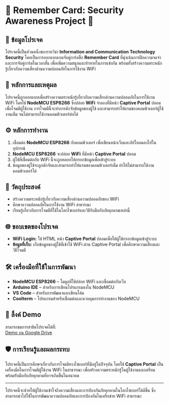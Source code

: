 # 🚨 **Remember Card: Security Awareness Project** 🔐

## 📜 **ข้อมูลโปรเจค**

โปรเจคนี้เป็นส่วนหนึ่งของรายวิชา **Information and Communication Technology Security** โดยเป็นการออกแบบเกมจับคู่การ์ดชื่อ **Remember Card** ที่มุ่งเน้นการฝึกความจดจำและการจับคู่การ์ดในเวลาสั้น เพื่อเพิ่มความสนุกและท้าทายในการแข่งกัน พร้อมทั้งสร้างความตระหนักรู้เกี่ยวกับความเสี่ยงด้านความปลอดภัยในการใช้งาน WiFi

## 🧐 **หลักการและเหตุผล**

โปรเจคนี้ถูกออกแบบเพื่อสร้างความตระหนักรู้เกี่ยวกับความเสี่ยงด้านความปลอดภัยในการใช้งาน WiFi โดยใช้ **NodeMCU ESP8266** ซึ่งปล่อย **WiFi** จำลองที่มีหน้า **Captive Portal** ปลอมเพื่อโจมตีผู้ใช้งาน การโจมตีนี้จะทำการดักจับข้อมูลของผู้ใช้ และสามารถทำให้แรมของคอมพิวเตอร์ผู้ใช้งานเต็ม จนไม่สามารถใช้งานคอมพิวเตอร์ต่อได้

## ⚙️ **หลักการทำงาน**

1. เชื่อมต่อ **NodeMCU ESP8266** กับคอมพิวเตอร์ เพื่อเขียนหน้าเว็บและอัปโหลดลงไปในอุปกรณ์
2. **NodeMCU ESP8266** จะปล่อย **WiFi** ที่มีหน้า **Captive Portal** ปลอม
3. ผู้ใช้ที่เชื่อมต่อกับ WiFi นี้จะถูกหลอกให้กรอกข้อมูลเพื่อเข้าสู่ระบบ
4. ข้อมูลของผู้ใช้จะถูกดักจับและสามารถทำให้แรมของคอมพิวเตอร์เต็ม ทำให้ไม่สามารถใช้งานคอมพิวเตอร์ได้

## 🎯 **วัตถุประสงค์**

- สร้างความตระหนักรู้เกี่ยวกับความเสี่ยงด้านความปลอดภัยของ WiFi
- ศึกษาความปลอดภัยในการใช้งาน WiFi สาธารณะ
- เรียนรู้เกี่ยวกับการโจมตีที่ใช้ในโลกไซเบอร์และวิธีรับมือกับภัยคุกคามเหล่านี้

## 🌐 **ขอบเขตของโปรเจค**

- **WiFi Login:** ใช้ HTML หน้า **Captive Portal** ปลอมเพื่อให้ผู้ใช้กรอกข้อมูลเข้าสู่ระบบ
- **ข้อมูลที่เก็บ:** เก็บข้อมูลของผู้ใช้ที่เข้าใช้ WiFi ผ่าน Captive Portal เพื่อศึกษาความเสี่ยงและวิธีโจมตี

## 🛠 **เครื่องมือที่ใช้ในการพัฒนา**

- **NodeMCU ESP8266** – โมดูลที่ใช้ปล่อย WiFi และเชื่อมต่อกับเว็บ
- **Arduino IDE** – สำหรับการเขียนโปรแกรมลงใน NodeMCU
- **VS Code** – สำหรับการพัฒนาและเขียนโค้ด
- **Coolterm** – โปรแกรมสำหรับเชื่อมต่อและควบคุมการทำงานของ NodeMCU

## 🎥 **ลิ้งค์ Demo**

สามารถชมการสาธิตโปรเจคได้ที่:  
[Demo บน Google Drive](https://drive.google.com/file/d/1_cHjhyN1ZdxLT8DdPvrGuCdhWVOJN3Ax/view?usp=sharing)

## 🛡 **การเรียนรู้และผลกระทบ**

โปรเจคนี้เป็นการศึกษาเกี่ยวกับการโจมตีทางไซเบอร์ที่มีอยู่ในปัจจุบัน โดยใช้ **Captive Portal** เป็นเครื่องมือในการโจมตีผู้ใช้งาน WiFi ในสาธารณะ เพื่อสร้างความตระหนักรู้ในผู้ใช้งานและเตรียมพร้อมรับมือกับภัยคุกคามที่อาจเกิดขึ้นในอนาคต

---

โปรเจคนี้จะช่วยให้ผู้ใช้งานเข้าใจถึงความเสี่ยงและการป้องกันภัยคุกคามในโลกไซเบอร์ได้ดีขึ้น ซึ่งสามารถนำไปใช้ในการพัฒนาความปลอดภัยและการป้องกันในเครือข่าย WiFi สาธารณะ

